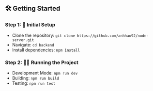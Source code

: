 ## 🛠️ Getting Started

### Step 1: 🚀 Initial Setup

- Clone the repository: `git clone https://github.com/anhhao92/node-server.git`
- Navigate: `cd backend`
- Install dependencies: `npm install`

### Step 2: 🏃‍♂️ Running the Project

- Development Mode: `npm run dev`
- Building: `npm run build`
- Testing: `npm run test`
